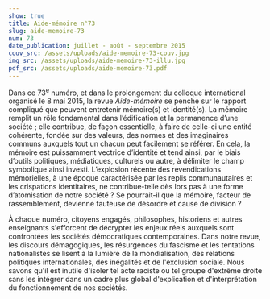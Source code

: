 ```yaml
---
show: true
title: Aide-mémoire n°73
slug: aide-memoire-73
num: 73
date_publication: juillet - août - septembre 2015
couv_src: /assets/uploads/aide-memoire-73-couv.jpg
img_src: /assets/uploads/aide-memoire-73-illu.jpg
pdf_src: /assets/uploads/aide-memoire-73.pdf
---
```

Dans ce 73<sup>e</sup> numéro, et dans le prolongement du colloque international organisé le 8 mai 2015, la revue _Aide-mémoire_ se penche sur le rapport compliqué que peuvent entretenir mémoire(s) et identité(s). La mémoire remplit un rôle fondamental dans l’édification et la permanence d’une société ; elle contribue, de façon essentielle, à faire de celle-ci une entité cohérente, fondée sur des valeurs, des normes et des imaginaires communs auxquels tout un chacun peut facilement se référer. En cela, la mémoire est puissamment vectrice d’identité et tend ainsi, par le biais d’outils politiques, médiatiques, culturels ou autre, à délimiter le champ symbolique ainsi investi. L’explosion récente des revendications mémorielles, à une époque caractérisée par les replis communautaires et les crispations identitaires, ne contribue-telle dès lors pas à une forme d’atomisation de notre société ? Se pourrait-il que la mémoire, facteur de rassemblement, devienne fauteuse de désordre et cause de division ?

À chaque numéro, citoyens engagés, philosophes, historiens et autres enseignants s'efforcent de décrypter les enjeux réels auxquels sont confrontées les sociétés démocratiques contemporaines. Dans notre revue, les discours démagogiques, les résurgences du fascisme et les tentations nationalistes se lisent à la lumière de la mondialisation, des relations politiques internationales, des inégalités et de l'exclusion sociale. Nous savons qu'il est inutile d'isoler tel acte raciste ou tel groupe d'extrême droite sans les intégrer dans un cadre plus global d'explication et d'interprétation du fonctionnement de nos sociétés.